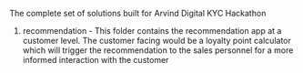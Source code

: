 The complete set of solutions built for Arvind Digital KYC Hackathon
<br/>
1. recommendation - This folder contains the recommendation app at a customer level. The customer facing would be a loyalty point calculator which will trigger the recommendation to the sales personnel for a more informed interaction with the customer
